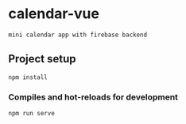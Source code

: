 # calendar-vue
    mini calendar app with firebase backend



## Project setup
```
npm install
```

### Compiles and hot-reloads for development
```
npm run serve
```
